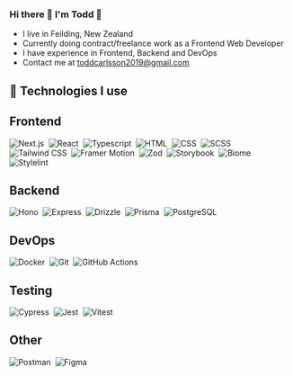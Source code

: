 ### Hi there 👋 I'm Todd 🎸

<!--
**todd-carlsson/todd-carlsson** is a ✨ _special_ ✨ repository because its `README.md` (this file) appears on your GitHub profile.

Here are some ideas to get you started:

- 🔭 I’m currently working on ...
- 🌱 I’m currently learning ...
- 👯 I’m looking to collaborate on ...
- 🤔 I’m looking for help with ...
- 💬 Ask me about ...
- 📫 How to reach me: ...
- 😄 Pronouns: ...
- ⚡ Fun fact: ...
-->

- I live in Feilding, New Zealand
- Currently doing contract/freelance work as a Frontend Web Developer
- I have experience in Frontend, Backend and DevOps
- Contact me at toddcarlsson2019@gmail.com

<p>
  
## 🔧 Technologies I use
## Frontend
![Next.js](https://img.shields.io/badge/-Next.js-05122A?style=for-the-badge&logo=next.js)&nbsp;
![React](https://img.shields.io/badge/-React-05122A?style=for-the-badge&logo=react)&nbsp;
![Typescript](https://img.shields.io/badge/-Typescript-05122A?style=for-the-badge&logo=typescript)&nbsp;
![HTML](https://img.shields.io/badge/-HTML-05122A?style=for-the-badge&logo=html5)&nbsp;
![CSS](https://img.shields.io/badge/-CSS-05122A?style=for-the-badge&logo=css)&nbsp;
![SCSS](https://img.shields.io/badge/-SCSS-05122A?style=for-the-badge&logo=sass)&nbsp;
![Tailwind CSS](https://img.shields.io/badge/-Tailwind_CSS-05122A?style=for-the-badge&logo=tailwindcss)&nbsp;
![Framer Motion](https://img.shields.io/badge/-Framer_Motion-05122A?style=for-the-badge&logo=framer)&nbsp;
![Zod](https://img.shields.io/badge/-Zod-05122A?style=for-the-badge&logo=zod)&nbsp;
![Storybook](https://img.shields.io/badge/-Storybook-05122A?style=for-the-badge&logo=storybook)&nbsp;
![Biome](https://img.shields.io/badge/-Biome-05122A?style=for-the-badge&logo=biome)&nbsp;
![Stylelint](https://img.shields.io/badge/-Stylelint-05122A?style=for-the-badge&logo=stylelint)&nbsp;

## Backend
![Hono](https://img.shields.io/badge/-Hono-05122A?style=for-the-badge&logo=hono)&nbsp;
![Express](https://img.shields.io/badge/-Express-05122A?style=for-the-badge&logo=express)&nbsp;
![Drizzle](https://img.shields.io/badge/-Drizzle-05122A?style=for-the-badge&logo=drizzle)&nbsp;
![Prisma](https://img.shields.io/badge/-Prisma-05122A?style=for-the-badge&logo=prisma)&nbsp;
![PostgreSQL](https://img.shields.io/badge/-PostgreSQL-05122A?style=for-the-badge&logo=postgresql)&nbsp;

## DevOps
![Docker](https://img.shields.io/badge/-Docker-05122A?style=for-the-badge&logo=docker)&nbsp;
![Git](https://img.shields.io/badge/-Git-05122A?style=for-the-badge&logo=git)&nbsp;
![GitHub Actions](https://img.shields.io/badge/-GitHub_Actions-05122A?style=for-the-badge&logo=githubactions)&nbsp;

## Testing
![Cypress](https://img.shields.io/badge/-Cypress-05122A?style=for-the-badge&logo=cypress)&nbsp;
![Jest](https://img.shields.io/badge/-Jest-05122A?style=for-the-badge&logo=jest)&nbsp;
![Vitest](https://img.shields.io/badge/-Vitest-05122A?style=for-the-badge&logo=vitest)&nbsp;

## Other
![Postman](https://img.shields.io/badge/-Postman-05122A?style=for-the-badge&logo=postman)&nbsp;
![Figma](https://img.shields.io/badge/-Figma-05122A?style=for-the-badge&logo=figma)&nbsp;
</p>
